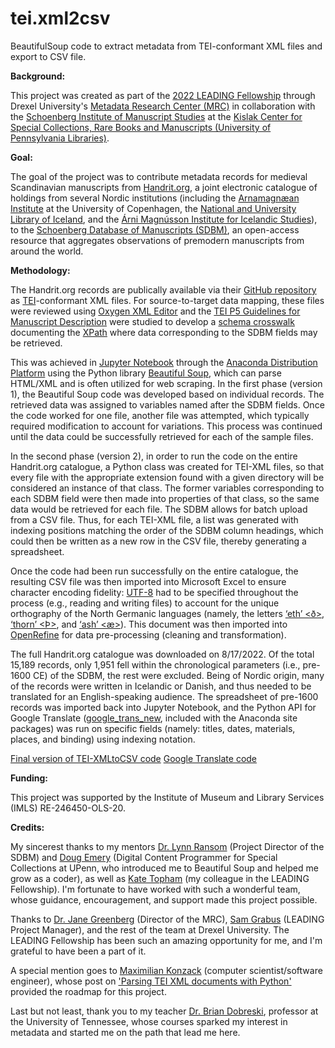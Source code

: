 # tei.xml2csv
BeautifulSoup code to extract metadata from TEI-conformant XML files and export to CSV file.

<b>Background:</b>

This project was created as part of the <a href="https://cci.drexel.edu/mrc/leading/">2022 LEADING Fellowship</a> through Drexel University's <a href="https://cci.drexel.edu/mrc/">Metadata Research Center (MRC)</a> in collaboration with the <a href="https://schoenberginstitute.org/">Schoenberg Institute of Manuscript Studies</a> at the <a href="https://www.library.upenn.edu/kislak">Kislak Center for Special Collections, Rare Books and Manuscripts (University of Pennsylvania Libraries)</a>.

<b>Goal:</b>

The goal of the project was to contribute metadata records for medieval Scandinavian manuscripts from <a href="https://handrit.is/?lang=en">Handrit.org</a>, a joint electronic catalogue of holdings from several Nordic institutions (including the <a href="https://nors.ku.dk/english/research/centres-and-groups/arnamagnaean/">Arnamagnæan Institute</a> at the University of Copenhagen, the <a href="http://landsbokasafn.is/index.php/english">National and University Library of Iceland</a>, and the <a href="https://www.arnastofnun.is/en/language">Árni Magnússon Institute for Icelandic Studies</a>), to the <a href="https://sdbm.library.upenn.edu/">Schoenberg Database of Manuscripts (SDBM)</a>, an open-access resource that aggregates observations of premodern manuscripts from around the world. 

<b>Methodology:</b>

The Handrit.org records are publically available via their <a href="https://github.com/Handrit">GitHub repository</a> as <a href="https://tei-c.org/">TEI</a>-conformant XML files. For source-to-target data mapping, these files were reviewed using <a href="https://www.oxygenxml.com/">Oxygen XML Editor</a> and the <a href="https://tei-c.org/release/doc/tei-p5-doc/en/html/MS.html">TEI P5 Guidelines for Manuscript Description</a> were studied to develop a <a href="https://github.com/reord-berend/tei.xml2csv/blob/main/SDBM%20Fields%20to%20TEI-XML%20Path%20Equivalencies%20Table.pdf">schema crosswalk</a> documenting the <a href="https://en.wikipedia.org/wiki/XPath">XPath</a> where data corresponding to the SDBM fields may be retrieved.

This was achieved in <a href="https://jupyter.org/">Jupyter Notebook</a> through the <a href="https://www.anaconda.com/">Anaconda Distribution Platform</a> using the Python library <a href="https://www.crummy.com/software/BeautifulSoup/bs4/doc/">Beautiful Soup</a>, which can parse HTML/XML and is often utilized for web scraping. In the first phase (version 1), the Beautiful Soup code was developed based on individual records. The retrieved data was assigned to variables named after the SDBM fields. Once the code worked for one file, another file was attempted, which typically required modification to account for variations. This process was continued until the data could be successfully retrieved for each of the sample files. 

In the second phase (version 2), in order to run the code on the entire Handrit.org catalogue, a Python class was created for TEI-XML files, so that every file with the appropriate extension found with a given directory will be considered an instance of that class. The former variables corresponding to each SDBM field were then made into properties of that class, so the same data would be retrieved for each file. The SDBM allows for batch upload from a CSV file. Thus, for each TEI-XML file, a list was generated with indexing positions matching the order of the SDBM column headings, which could then be written as a new row in the CSV file, thereby generating a spreadsheet.

Once the code had been run successfully on the entire catalogue, the resulting CSV file was then imported into Microsoft Excel to ensure character encoding fidelity: <a href=" https://en.wikipedia.org/wiki/UTF-8"> UTF-8</a> had to be specified throughout the process (e.g., reading and writing files) to account for the unique orthography of the North Germanic languages (namely, the letters <a href="https://en.wikipedia.org/wiki/Eth">‘eth’ <ð></a>, <a href="https://en.wikipedia.org/wiki/Thorn_(letter)">‘thorn’ <Þ></a>, and <a href="https://en.wikipedia.org/wiki/Æ"> ‘ash’ <æ></a>). This document was then imported into <a href="https://openrefine.org/">OpenRefine</a> for data pre-processing (cleaning and transformation).

The full Handrit.org catalogue was downloaded on 8/17/2022. Of the total 15,189 records, only 1,951 fell within the chronological parameters (i.e., pre-1600 CE) of the SDBM, the rest were excluded. Being of Nordic origin, many of the records were written in Icelandic or Danish, and thus needed to be translated for an English-speaking audience. The spreadsheet of pre-1600 records was imported back into Jupyter Notebook, and the Python API for Google Translate (<a href="https://pypi.org/project/google-trans-new/">google_trans_new</a>, included with the Anaconda site packages) was run on specific fields (namely: titles, dates, materials, places, and binding) using indexing notation.

<a href="https://github.com/reord-berend/tei.xml2csv/blob/main/tei.xml2csv%20(vers.%202.1).py">Final version of TEI-XMLtoCSV code</a>
<a href="https://github.com/reord-berend/tei.xml2csv/blob/main/translate_csv.py">Google Translate code</a>

<b>Funding:</b>
  
This project was supported by the Institute of Museum and Library Services (IMLS) RE-246450-OLS-20.

<b>Credits:</b>

My sincerest thanks to my mentors <a href="https://www.library.upenn.edu/detail/person/lynn-ransom">Dr. Lynn Ransom</a> (Project Director of the SDBM) and <a href="https://www.library.upenn.edu/detail/person/douglas-emery">Doug Emery</a> (Digital Content Programmer for Special Collections at UPenn, who introduced me to Beautiful Soup and helped me grow as a coder), as well as <a href="https://www.linkedin.com/in/kate-topham">Kate Topham</a> (my colleague in the LEADING Fellowship). I'm fortunate to have worked with such a wonderful team, whose guidance, encouragement, and support made this project possible.

Thanks to <a href="https://drexel.edu/cci/about/directory/G/Greenberg-Jane/">Dr. Jane Greenberg</a> (Director of the MRC), <a href="https://drexel.edu/cci/about/directory/G/Grabus-Samantha/">Sam Grabus</a> (LEADING Project Manager), and the rest of the team at Drexel University. The LEADING Fellowship has been such an amazing opportunity for me, and I'm grateful to have been a part of it.

A special mention goes to <a href="https://de.linkedin.com/in/maximilian-konzack-a94314a5">Maximilian Konzack</a> (computer scientist/software engineer), whose post on <a href="https://komax.github.io/blog/text/python/xml/parsing_tei_xml_python/">'Parsing TEI XML documents with Python'</a> provided the roadmap for this project.

Last but not least, thank you to my teacher <a href="https://www.linkedin.com/in/brian-dobreski-939b42b8">Dr. Brian Dobreski</a>, professor at the University of Tennessee, whose courses sparked my interest in metadata and started me on the path that lead me here.

